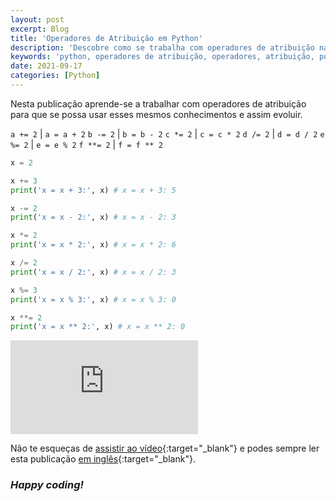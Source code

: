```yaml
---
layout: post
excerpt: Blog
title: 'Operadores de Atribuição em Python'
description: 'Descobre como se trabalha com operadores de atribuição na linguagem de programação Python. Obtém respostas às tuas dúvidas com a teoria e os exemplos apresentados.'
keywords: 'python, operadores de atribuição, operadores, atribuição, publicação'
date: 2021-09-17
categories: [Python]
---
```


Nesta publicação aprende-se a trabalhar com operadores de atribuição para que se possa usar esses mesmos conhecimentos e assim evoluir.

`a += 2` | `a = a + 2`
`b -= 2` | `b = b - 2`
`c *= 2` | `c = c * 2`
`d /= 2` | `d = d / 2`
`e %= 2` | `e = e % 2`
`f **= 2` | `f = f ** 2`

```python
x = 2

x += 3
print('x = x + 3:', x) # x = x + 3: 5

x -= 2
print('x = x - 2:', x) # x = x - 2: 3

x *= 2
print('x = x * 2:', x) # x = x * 2: 6

x /= 2
print('x = x / 2:', x) # x = x / 2: 3

x %= 3
print('x = x % 3:', x) # x = x % 3: 0

x **= 2
print('x = x ** 2:', x) # x = x ** 2: 0
```

<div class="video-container">
  <iframe src="https://www.youtube.com/embed/gV9e6zsEO5M" frameborder="0" allowfullscreen></iframe>
</div>

Não te esqueças de [assistir ao vídeo](https://youtu.be/gV9e6zsEO5M){:target="\_blank"} e podes sempre ler esta publicação [em inglês](https://nelsonsilvadev.com/blog/assignment-operators-in-python/){:target="\_blank"}.

### _Happy coding!_
